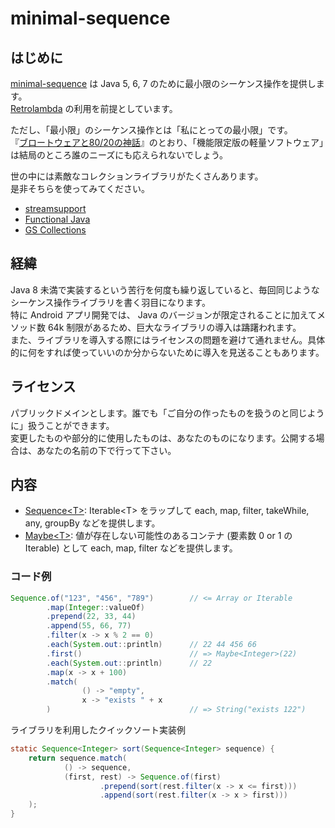 # minimal-sequence

## はじめに

[minimal-sequence](https://github.com/luncheon/minimal-sequence-for-java/) は Java 5, 6, 7 のために最小限のシーケンス操作を提供します。<br>
[Retrolambda](https://github.com/orfjackal/retrolambda/) の利用を前提としています。

ただし、「最小限」のシーケンス操作とは「私にとっての最小限」です。<br>
『[ブロートウェアと80/20の神話](http://japanese.joelonsoftware.com/Articles/StrategyLetterIV.html)』のとおり、「機能限定版の軽量ソフトウェア」は結局のところ誰のニーズにも応えられないでしょう。

世の中には素敵なコレクションライブラリがたくさんあります。<br>
是非そちらを使ってみてください。

* [streamsupport](http://sourceforge.net/projects/streamsupport/)
* [Functional Java](http://www.functionaljava.org/)
* [GS Collections](https://github.com/goldmansachs/gs-collections/)


## 経緯

Java 8 未満で実装するという苦行を何度も繰り返していると、毎回同じようなシーケンス操作ライブラリを書く羽目になります。<br>
特に Android アプリ開発では、 Java のバージョンが限定されることに加えてメソッド数 64k 制限があるため、巨大なライブラリの導入は躊躇われます。<br>
また、ライブラリを導入する際にはライセンスの問題を避けて通れません。具体的に何をすれば使っていいのか分からないために導入を見送ることもあります。


## ライセンス

パブリックドメインとします。誰でも「ご自分の作ったものを扱うのと同じように」扱うことができます。<br>
変更したものや部分的に使用したものは、あなたのものになります。公開する場合は、あなたの名前の下で行って下さい。


## 内容

* [Sequence&lt;T&gt;](https://luncheon.github.io/minimal-sequence-for-java/javadoc/minimal/sequence/Sequence.html): Iterable&lt;T&gt; をラップして each, map, filter, takeWhile, any, groupBy などを提供します。
* [Maybe&lt;T&gt;](https://luncheon.github.io/minimal-sequence-for-java/javadoc/minimal/sequence/Maybe.html): 値が存在しない可能性のあるコンテナ (要素数 0 or 1 の Iterable) として each, map, filter などを提供します。

### コード例

```java
Sequence.of("123", "456", "789")        // <= Array or Iterable
        .map(Integer::valueOf)
        .prepend(22, 33, 44)
        .append(55, 66, 77)
        .filter(x -> x % 2 == 0)
        .each(System.out::println)      // 22 44 456 66
        .first()                        // => Maybe<Integer>(22)
        .each(System.out::println)      // 22
        .map(x -> x + 100)
        .match(
                () -> "empty",
                x -> "exists " + x
        )                               // => String("exists 122")
```


ライブラリを利用したクイックソート実装例
```java
static Sequence<Integer> sort(Sequence<Integer> sequence) {
    return sequence.match(
            () -> sequence,
            (first, rest) -> Sequence.of(first)
                    .prepend(sort(rest.filter(x -> x <= first)))
                    .append(sort(rest.filter(x -> x > first)))
    );
}
```
